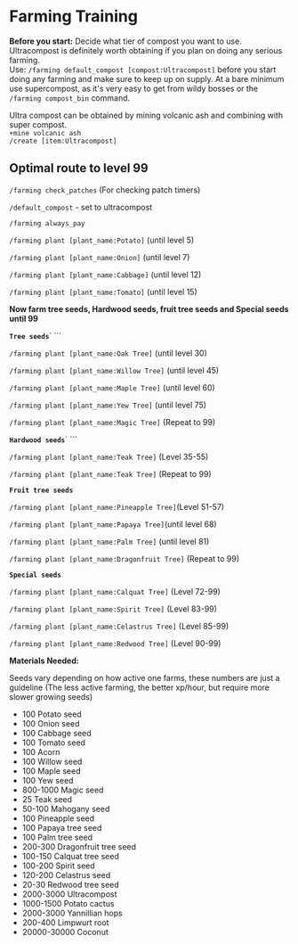 # Farming Training

**Before you start:** Decide what tier of compost you want to use. Ultracompost is definitely worth obtaining if you plan on doing any serious farming.\
Use: `/farming default_compost [compost:Ultracompost]` before you start doing any farming and make sure to keep up on supply. At a bare minimum use supercompost, as it's very easy to get from wildy bosses or the `/farming compost_bin` command.

Ultra compost can be obtained by mining volcanic ash and combining with super compost.\
`+mine volcanic ash`\
`/create [item:Ultracompost]`



## Optimal route to level 99



`/farming check_patches` (For checking patch timers)&#x20;

`/default_compost`  - set to ultracompost

`/farming always_pay`&#x20;

`/farming plant [plant_name:Potato]` (until level 5)&#x20;

`/farming plant [plant_name:Onion]` (until level 7)&#x20;

`/farming plant [plant_name:Cabbage]` (until level 12)&#x20;

`/farming plant [plant_name:Tomato]` (until level 15)



**Now farm tree seeds, Hardwood seeds, fruit tree seeds and Special seeds until 99**

**`Tree seeds`**` ```&#x20;

`/farming plant [plant_name:Oak Tree]` (until level 30)&#x20;

`/farming plant [plant_name:Willow Tree]` (until level 45)&#x20;

`/farming plant [plant_name:Maple Tree]` (until level 60)&#x20;

`/farming plant [plant_name:Yew Tree]` (until level 75)&#x20;

`/farming plant [plant_name:Magic Tree]` (Repeat to 99)&#x20;



**`Hardwood seeds`**` ```&#x20;

`/farming plant [plant_name:Teak Tree]` (Level 35-55)&#x20;

`/farming plant [plant_name:Teak Tree]` (Repeat to 99)&#x20;



**`Fruit tree seeds`**

`/farming plant [plant_name:Pineapple Tree]`(Level 51-57)&#x20;

`/farming plant [plant_name:Papaya Tree]`(until level 68)&#x20;

`/farming plant [plant_name:Palm Tree]` (until level 81)&#x20;

`/farming plant [plant_name:Dragonfruit Tree]` (Repeat to 99)



**`Special seeds`**&#x20;

`/farming plant [plant_name:Calquat Tree]` (Level 72-99)&#x20;

`/farming plant [plant_name:Spirit Tree]` (Level 83-99)&#x20;

`/farming plant [plant_name:Celastrus Tree]` (Level 85-99)&#x20;

`/farming plant [plant_name:Redwood Tree]` (Level 90-99)&#x20;



**Materials Needed:**

Seeds vary depending on how active one farms, these numbers are just a guideline (The less active farming, the better xp/hour, but require more slower growing seeds)&#x20;

* 100 Potato seed
* 100 Onion seed
* 100 Cabbage seed
* 100 Tomato seed
* 100 Acorn
* 100 Willow seed
* 100 Maple seed
* 100 Yew seed
* 800-1000 Magic seed
* 25 Teak seed
* 50-100 Mahogany seed
* 100 Pineapple seed
* 100 Papaya tree seed
* 100 Palm tree seed&#x20;
* 200-300 Dragonfruit tree seed
* 100-150 Calquat tree seed
* 100-200 Spirit seed
* 120-200 Celastrus seed
* 20-30 Redwood tree seed
* 2000-3000 Ultracompost
* 1000-1500 Potato cactus
* 2000-3000 Yannillian hops
* 200-400 Limpwurt root
* 20000-30000 Coconut
